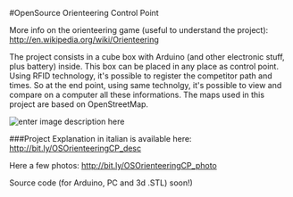 #OpenSource Orienteering Control Point

More info on the orienteering game (useful to understand the project): 
http://en.wikipedia.org/wiki/Orienteering

The project consists in a cube box with Arduino (and other electronic stuff, plus battery) inside. This box can be placed in any place as control point.
Using RFID technology, it's possible to register the competitor path and times.
So at the end point, using same technolgy, it's possible to view and compare on a computer all these informations.
The maps used in this project are based on OpenStreetMap.

![enter image description here][1]

###Project Explanation in italian is available here:
http://bit.ly/OSOrienteeringCP_desc

Here a few photos:
http://bit.ly/OSOrienteeringCP_photo

Source code (for Arduino, PC and 3d .STL) soon!)


  [1]: https://lh4.googleusercontent.com/-eGUO5rZbq5Q/U6SJ_0V4bLI/AAAAAAAAQdg/PRKT3H_Fi6g/s646/Screenshot%2520-%252006202014%2520-%252009%253A18%253A45%2520PM.png
